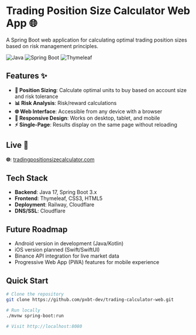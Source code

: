 # Trading Position Size Calculator Web App 🌐

A Spring Boot web application for calculating optimal trading position sizes based on risk management principles.

![Java](https://img.shields.io/badge/Java-17-blue)
![Spring Boot](https://img.shields.io/badge/Spring%20Boot-3.1.0-green)
![Thymeleaf](https://img.shields.io/badge/Thymeleaf-Templates-orange)

## Features ✨

- **🎯 Position Sizing**: Calculate optimal units to buy based on account size and risk tolerance
- **📊 Risk Analysis**: Risk/reward calculations
- **🌐 Web Interface**: Accessible from any device with a browser
- **📱 Responsive Design**: Works on desktop, tablet, and mobile
- **⚡ Single-Page**: Results display on the same page without reloading

## Live 🚀

**🌐**: [tradingpositionsizecalculator.com](https://www.tradingpositionsizecalculator.com/)

## Tech Stack
- **Backend**: Java 17, Spring Boot 3.x
- **Frontend**: Thymeleaf, CSS3, HTML5
- **Deployment**: Railway, Cloudflare
- **DNS/SSL**: Cloudflare

## Future Roadmap 
- Android version in development (Java/Kotlin)
- iOS version planned (Swift/SwiftUI)
- Binance API integration for live market data
- Progressive Web App (PWA) features for mobile experience

## Quick Start

```bash
# Clone the repository
git clone https://github.com/pxbt-dev/trading-calculator-web.git

# Run locally
./mvnw spring-boot:run

# Visit http://localhost:8080

